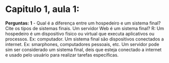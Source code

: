# Capitulo 1, aula 1:

**Perguntas:**
**1** - Qual é a diferença entre um hospedeiro e um sistema final? Cite os tipos de sistemas finais. Um servidor Web é um sistema final?
R: Um hospedeiro é um dispositivo físico ou virtual que executa aplicativos ou processos. Ex: computador. Um sistema final são dispositivos conectados a internet. Ex: smarphones, computadores pessoais, etc. Um servidor pode sim ser considerado um sistema final, deis que esteja conectado a internet e usado pelo usuário para realizar tarefas específicas.


